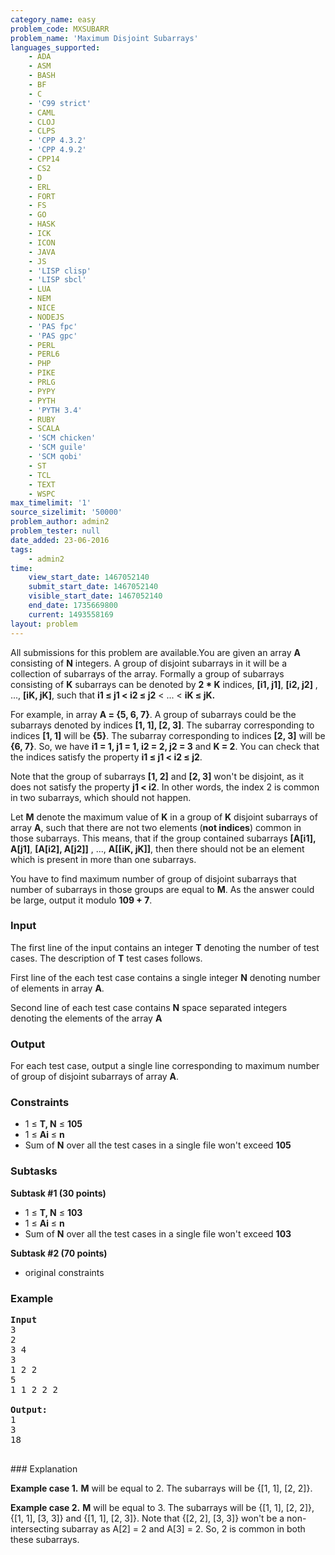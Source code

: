 ```yaml
---
category_name: easy
problem_code: MXSUBARR
problem_name: 'Maximum Disjoint Subarrays'
languages_supported:
    - ADA
    - ASM
    - BASH
    - BF
    - C
    - 'C99 strict'
    - CAML
    - CLOJ
    - CLPS
    - 'CPP 4.3.2'
    - 'CPP 4.9.2'
    - CPP14
    - CS2
    - D
    - ERL
    - FORT
    - FS
    - GO
    - HASK
    - ICK
    - ICON
    - JAVA
    - JS
    - 'LISP clisp'
    - 'LISP sbcl'
    - LUA
    - NEM
    - NICE
    - NODEJS
    - 'PAS fpc'
    - 'PAS gpc'
    - PERL
    - PERL6
    - PHP
    - PIKE
    - PRLG
    - PYPY
    - PYTH
    - 'PYTH 3.4'
    - RUBY
    - SCALA
    - 'SCM chicken'
    - 'SCM guile'
    - 'SCM qobi'
    - ST
    - TCL
    - TEXT
    - WSPC
max_timelimit: '1'
source_sizelimit: '50000'
problem_author: admin2
problem_tester: null
date_added: 23-06-2016
tags:
    - admin2
time:
    view_start_date: 1467052140
    submit_start_date: 1467052140
    visible_start_date: 1467052140
    end_date: 1735669800
    current: 1493558169
layout: problem
---
```

All submissions for this problem are available.You are given an array **A** consisting of **N** integers. A group of disjoint subarrays in it will be a collection of subarrays of the array. Formally a group of subarrays consisting of **K** subarrays can be denoted by **2 \* K** indices, **\[i1, j1\]**, **\[i2, j2\]** , ..., **\[iK, jK\]**, such that **i1 ≤ j1 < i2 ≤ j2** < ... < **iK ≤ jK.**

For example, in array **A = {5, 6, 7}**. A group of subarrays could be the subarrays denoted by indices **\[1, 1\], \[2, 3\]**. The subarray corresponding to indices **\[1, 1\]** will be **{5}**. The subarray corresponding to indices **\[2, 3\]** will be **{6, 7}**. So, we have **i1 = 1, j1 = 1, i2 = 2, j2 = 3** and **K = 2**. You can check that the indices satisfy the property **i1 ≤ j1 < i2 ≤ j2**.

Note that the group of subarrays **\[1, 2\]** and **\[2, 3\]** won't be disjoint, as it does not satisfy the property **j1 < i2**. In other words, the index 2 is common in two subarrays, which should not happen.

Let **M** denote the maximum value of **K** in a group of **K** disjoint subarrays of array **A**, such that there are not two elements (**not indices**) common in those subarrays. This means, that if the group contained subarrays **\[A\[i1\], A\[j1\]**, **\[A\[i2\], A\[j2\]\]** , ..., **A\[\[iK, jK\]\]**, then there should not be an element which is present in more than one subarrays.

You have to find maximum number of group of disjoint subarrays that number of subarrays in those groups are equal to **M**. As the answer could be large, output it modulo **109 + 7**.

### Input

The first line of the input contains an integer **T** denoting the number of test cases. The description of **T** test cases follows.

First line of the each test case contains a single integer **N** denoting number of elements in array **A**.

Second line of each test case contains **N** space separated integers denoting the elements of the array **A**

### Output

For each test case, output a single line corresponding to maximum number of group of disjoint subarrays of array **A**.

### Constraints

- 1 ≤ **T, N** ≤ **105**
- 1 ≤ **Ai** ≤ **n**
- Sum of **N** over all the test cases in a single file won't exceed **105**

### Subtasks

**Subtask #1 (30 points)**

- 1 ≤ **T, N** ≤ **103**
- 1 ≤ **Ai** ≤ **n**
- Sum of **N** over all the test cases in a single file won't exceed **103**

**Subtask #2 (70 points)**

- original constraints

### Example

<pre><b>Input</b>
3
2
3 4
3
1 2 2
5
1 1 2 2 2

<b>Output:</b>
1
3
18

</pre>### Explanation
**Example case 1.** **M** will be equal to 2. The subarrays will be {\[1, 1\], \[2, 2\]}.

**Example case 2.** **M** will be equal to 3. The subarrays will be {\[1, 1\], \[2, 2\]}, {\[1, 1\], \[3, 3\]} and {\[1, 1\], \[2, 3\]}. Note that {\[2, 2\], \[3, 3\]} won't be a non-intersecting subarray as A\[2\] = 2 and A\[3\] = 2. So, 2 is common in both these subarrays.
